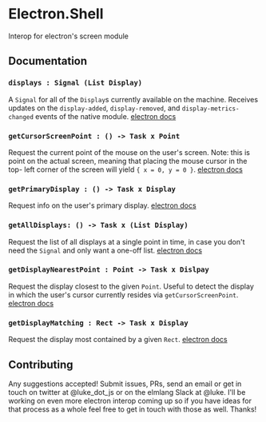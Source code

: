 # Electron.Shell
Interop for electron's screen module

## Documentation


### `displays : Signal (List Display)`

A `Signal` for all of the `Display`s currently available on the machine.
Receives updates on the `display-added`, `display-removed`, and
`display-metrics-changed` events of the native module.
[electron docs](https://github.com/atom/electron/blob/master/docs/api/screen.md#events)

### `getCursorScreenPoint : () -> Task x Point`

Request the current point of the mouse on the user's screen. Note: this is
point on the actual screen, meaning that placing the mouse cursor in the top-
left corner of the screen will yield `{ x = 0, y = 0 }`.
[electron docs](https://github.com/atom/electron/blob/master/docs/api/screen.md#screengetcursorscreenpoint)

### `getPrimaryDisplay : () -> Task x Display`

Request info on the user's primary display.
[electron docs](https://github.com/atom/electron/blob/master/docs/api/screen.md#screengetprimarydisplay)

### `getAllDisplays: () -> Task x (List Display)`

Request the list of all displays at a single point in time, in case you don't
need the `Signal` and only want a one-off list.
[electron docs](https://github.com/atom/electron/blob/master/docs/api/screen.md#screengetalldisplays)

### `getDisplayNearestPoint : Point -> Task x Dislpay`

Request the display closest to the given `Point`. Useful to detect the display
in which the user's cursor currently resides via `getCursorScreenPoint`.
[electron docs](https://github.com/atom/electron/blob/master/docs/api/screen.md#screengetprimarydisplay)

### `getDisplayMatching : Rect -> Task x Display`

Request the display most contained by a given `Rect`.
[electron docs](https://github.com/atom/electron/blob/master/docs/api/screen.md#screengetdisplaymatchingrect)

## Contributing

Any suggestions accepted! Submit issues, PRs, send an email or get in touch on
twitter at @luke_dot_js or on the elmlang Slack at @luke. I'll be working on
even more electron interop coming up so if you have ideas for that process as a
whole feel free to get in touch with those as well. Thanks!
